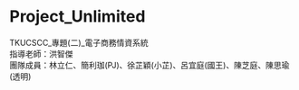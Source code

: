 # Project_Unlimited
TKUCSCC_專題(二)_電子商務情資系統  
指導老師：洪智傑  
團隊成員：林立仁、簡利珈(PJ)、徐芷穎(小芷)、呂宜庭(國王)、陳芝庭、陳思瑜(透明)  
